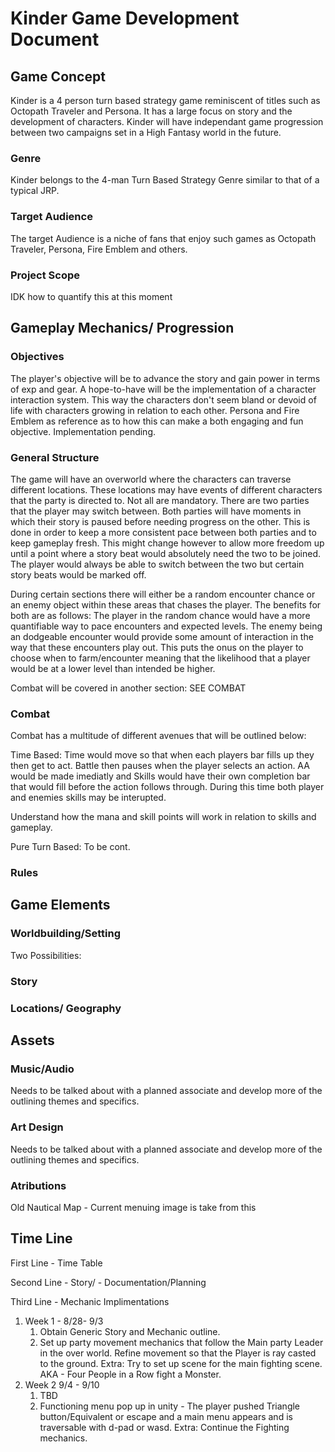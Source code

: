 # Kinder Game Development Document
## Game Concept
Kinder is a 4 person turn based strategy game reminiscent of titles such as Octopath Traveler and Persona. It has a large focus on story and the development of characters. Kinder will have independant game progression between two campaigns set in a High Fantasy world in the future.
### Genre
Kinder belongs to the 4-man Turn Based Strategy Genre similar to that of a typical JRP. 
### Target Audience
The target Audience is a niche of fans that enjoy such games as Octopath Traveler, Persona, Fire Emblem and others.
### Project Scope
IDK how to quantify this at this moment
## Gameplay Mechanics/ Progression
### Objectives
The player's objective will be to advance the story and gain power in terms of exp and gear. A hope-to-have will be the implementation of a character interaction system. This way the characters don't seem bland or devoid of life with characters growing in relation to each other. Persona and Fire Emblem as reference as to how this can make a both engaging and fun objective. Implementation pending.
### General Structure
The game will have an overworld where the characters can traverse different locations. These locations may have events of different characters that the party is directed to. Not all are mandatory. There are two parties that the player may switch between. Both parties will have moments in which their story is paused before needing progress on the other. This is done in order to keep a more consistent pace between both parties and to keep gameplay fresh. This might change however to allow more freedom up until a point where a story beat would absolutely need the two to be joined. The player would always be able to switch between the two but certain story beats would be marked off.

During certain sections there will either be a random encounter chance or an enemy object within these areas that chases the player. The benefits for both are as follows: The player in the random chance would have a more quantifiable way to pace encounters and expected levels. The enemy being an dodgeable encounter would provide some amount of interaction in the way that these encounters play out. This puts the onus on the player to choose when to farm/encounter meaning that the likelihood that a player would be at a lower level than intended be higher. 

Combat will be covered in another section: SEE COMBAT
### Combat
Combat has a multitude of different avenues that will be outlined below:

Time Based: Time would move so that when each players bar fills up they then get to act. Battle then pauses when the player selects an action. AA would be made imediatly and Skills would have their own completion bar that would fill before the action follows through. During this time both player and enemies skills may be interupted. 

Understand how the mana and skill points will work in relation to skills and gameplay. 

Pure Turn Based: To be cont.

### Rules
## Game Elements
### Worldbuilding/Setting
Two Possibilities:
### Story
### Locations/ Geography
## Assets
### Music/Audio
Needs to be talked about with a planned associate and develop more of the outlining themes and specifics. 
### Art Design
Needs to be talked about with a planned associate and develop more of the outlining themes and specifics. 
### Atributions
Old Nautical Map - Current menuing image is take from this


## Time Line
First Line - Time Table

Second Line - Story/ - Documentation/Planning

Third Line - Mechanic Implimentations

1. Week 1 - 8/28- 9/3
    1. Obtain Generic Story and Mechanic outline.
    2. Set up party movement mechanics that follow the Main party Leader in the over world. Refine movement so that the Player is ray casted to the ground. Extra: Try to set up scene for the main fighting scene. AKA - Four People in a Row fight a Monster.
2. Week 2 9/4 - 9/10
	1. TBD
	2. Functioning menu pop up in unity - The player pushed Triangle button/Equivalent or escape and a main menu appears and is traversable with d-pad or wasd. Extra: Continue the Fighting mechanics. 